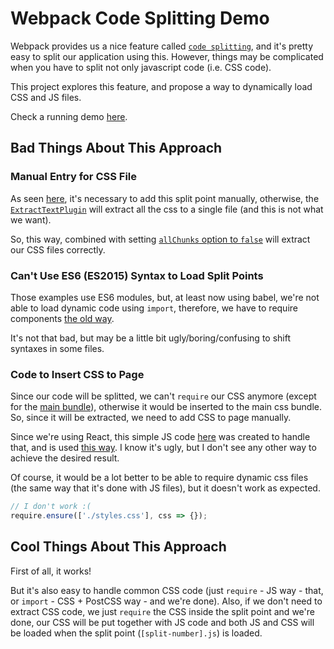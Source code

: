 # Webpack Code Splitting Demo

Webpack provides us a nice feature called [`code splitting`](https://webpack.github.io/docs/code-splitting.html),
and it's pretty easy to split our application using this. However, things may
be complicated when you have to split not only javascript code (i.e. CSS code).

This project explores this feature, and propose a way to dynamically load CSS
and JS files.

Check a running demo [here](https://wmartins.github.io/webpack-code-splitting/dist).

## Bad Things About This Approach

### Manual Entry for CSS File

As seen [here](https://github.com/wmartins/webpack-code-splitting/blob/52bca3f750f4fe898e8ec1b0ff256bcc24512d92/webpack.config.js#L9),
it's necessary to add this split point manually, otherwise, the
[`ExtractTextPlugin`](https://github.com/webpack/extract-text-webpack-plugin)
will extract all the css to a single file (and this is not what we want).

So, this way, combined with setting [`allChunks` option to `false`](https://github.com/wmartins/webpack-code-splitting/blob/52bca3f750f4fe898e8ec1b0ff256bcc24512d92/webpack.config.js#L39)
will extract our CSS files correctly.

### Can't Use ES6 (ES2015) Syntax to Load Split Points

Those examples use ES6 modules, but, at least now using babel, we're not able
to load dynamic code using `import`, therefore, we have to require components
[the old way](https://github.com/wmartins/webpack-code-splitting/blob/52bca3f750f4fe898e8ec1b0ff256bcc24512d92/src/scripts/routes/news/index.js#L7).

It's not that bad, but may be a little bit ugly/boring/confusing to shift
syntaxes in some files.

### Code to Insert CSS to Page

Since our code will be splitted, we can't `require` our CSS anymore
(except for the [main bundle](https://github.com/wmartins/webpack-code-splitting/blob/52bca3f750f4fe898e8ec1b0ff256bcc24512d92/src/scripts/index.js#L7)),
otherwise it would be inserted to the main css bundle.
So, since it will be extracted, we need to add CSS to page manually.

Since we're using React, this simple JS code [here](https://github.com/wmartins/webpack-code-splitting/blob/gh-pages/src/scripts/insert-css.js) was
created to handle that, and is used [this way](https://github.com/wmartins/webpack-code-splitting/blob/52bca3f750f4fe898e8ec1b0ff256bcc24512d92/src/scripts/routes/about/index.js#L10). I know it's ugly, but I don't see any other way to
achieve the desired result.

Of course, it would be a lot better to be able to require dynamic css files
(the same way that it's done with JS files), but it doesn't work as expected.

```javascript
// I don't work :(
require.ensure(['./styles.css'], css => {});
```

## Cool Things About This Approach

First of all, it works!

But it's also easy to handle common CSS code (just `require` - JS way - that,
or `import` - CSS + PostCSS way - and we're done). Also, if we don't need
to extract CSS code, we just `require` the CSS inside the split point and
we're done, our CSS will be put together with JS code and both JS and CSS
will be loaded when the split point (`[split-number].js`) is loaded.
